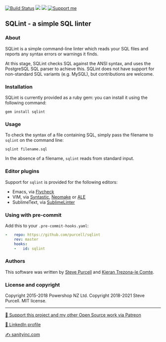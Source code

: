 [![Build Status](https://github.com/purcell/sqlint/actions/workflows/ci.yml/badge.svg)](https://github.com/purcell/sqlint/actions/workflows/ci.yml)
[ ![](https://img.shields.io/gem/v/sqlint.svg)](https://rubygems.org/gems/sqlint)
[ ![](https://img.shields.io/gem/dt/sqlint.svg)](https://rubygems.org/gems/sqlint)
<a href="https://www.patreon.com/sanityinc"><img alt="Support me" src="https://img.shields.io/badge/Support%20Me-%F0%9F%92%97-ff69b4.svg"></a>

## SQLint - a simple SQL linter

### About

SQLint is a simple command-line linter which reads your SQL files and
reports any syntax errors or warnings it finds.

At this stage, SQLint checks SQL against the ANSI syntax, and uses the
PostgreSQL SQL parser to achieve this. SQLint does not have support
for non-standard SQL variants (e.g. MySQL), but contributions are welcome.

### Installation

SQLint is currently provided as a ruby gem: you can install it using the following command:

```
gem install sqlint
```

### Usage

To check the syntax of a file containing SQL, simply pass the filename to `sqlint` on the command line:

```
sqlint filename.sql
```

In the absence of a filename, `sqlint` reads from standard input.

### Editor plugins

Support for `sqlint` is provided for the following editors:

- Emacs, via [Flycheck](https://github.com/flycheck/flycheck)
- VIM, via [Syntastic](https://github.com/scrooloose/syntastic), [Neomake](https://github.com/neomake/neomake) or [ALE](https://github.com/w0rp/ale)
- SublimeText, via [SublimeLinter](https://github.com/SublimeLinter/SublimeLinter3/)


### Using with pre-commit

Add this to your `.pre-commit-hooks.yaml`:

```yaml
-   repo: https://github.com/purcell/sqlint
    rev: master
    hooks:
    -   id: sqlint
```

### Authors

This software was written by
[Steve Purcell](https://github.com/purcell) and
[Kieran Trezona-le Comte](https://github.com/trezona-lecomte).

### License and copyright

Copyright 2015-2018 Powershop NZ Ltd.
Copyright 2018-2021 Steve Purcell.
MIT license.

<hr>

[💝 Support this project and my other Open Source work via Patreon](https://www.patreon.com/sanityinc)

[💼 LinkedIn profile](https://uk.linkedin.com/in/stevepurcell)

[✍ sanityinc.com](http://www.sanityinc.com/)
